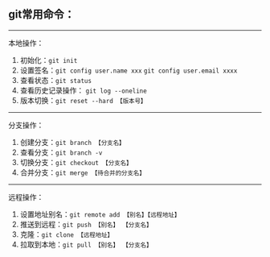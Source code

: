 ## git常用命令：
---
本地操作：
1. 初始化：`git init`
2. 设置签名：`git config user.name xxx` `git config user.email xxxx`
3. 查看状态：`git status`
4. 查看历史记录操作： `git log --oneline`
5. 版本切换：`git reset --hard 【版本号】`
---
分支操作：
1. 创建分支：`git branch 【分支名】`
2. 查看分支：`git branch -v`
3. 切换分支：`git checkout 【分支名】`
4. 合并分支：`git merge 【待合并的分支名】`
---
远程操作：
1. 设置地址别名：`git remote add 【别名】【远程地址】`
2. 推送到远程：`git push 【别名】 【分支名】`
3. 克隆：`git clone 【远程地址】`
4. 拉取到本地：`git pull 【别名】 【分支名】`